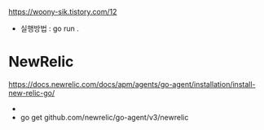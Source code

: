 https://woony-sik.tistory.com/12

- 실행방법 : go run .

# NewRelic
https://docs.newrelic.com/docs/apm/agents/go-agent/installation/install-new-relic-go/

- 
- go get github.com/newrelic/go-agent/v3/newrelic
